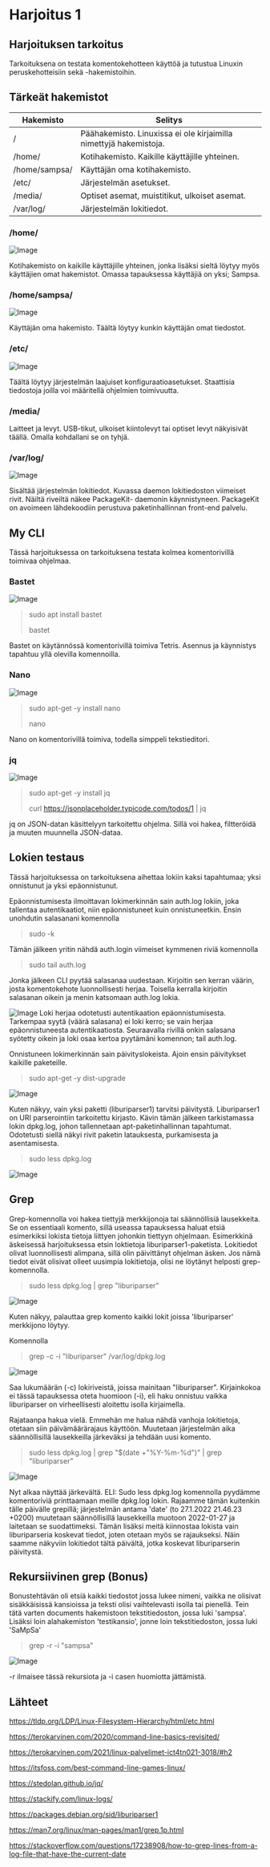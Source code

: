 # Harjoitus 1

## Harjoituksen tarkoitus

Tarkoituksena on testata komentokehotteen käyttöä ja tutustua Linuxin peruskehotteisiin sekä -hakemistoihin.

## Tärkeät hakemistot

| Hakemisto  |Selitys   |
|---|---|
| /  | Päähakemisto. Linuxissa ei ole kirjaimilla nimettyjä hakemistoja. |
| /home/ | Kotihakemisto. Kaikille käyttäjille yhteinen.  |
| /home/sampsa/  | Käyttäjän oma kotihakemisto.  |
| /etc/  | Järjestelmän asetukset.  |
| /media/  | Optiset asemat, muistitikut, ulkoiset asemat.  |
| /var/log/  | Järjestelmän lokitiedot.  |

### /home/
![Image](/directories/home.png "home")

Kotihakemisto on kaikille käyttäjille yhteinen, jonka lisäksi sieltä löytyy myös käyttäjien omat hakemistot. Omassa tapauksessa käyttäjiä on yksi; Sampsa.

### /home/sampsa/
![Image](/directories/homesampsa.png "homesampsa")

Käyttäjän oma hakemisto. Täältä löytyy kunkin käyttäjän omat tiedostot.

### /etc/
![Image](/directories/etc.png "etc")

Täältä löytyy järjestelmän laajuiset konfiguraatioasetukset. Staattisia tiedostoja joilla voi määritellä ohjelmien toimivuutta. 

### /media/

Laitteet ja levyt. USB-tikut, ulkoiset kiintolevyt tai optiset levyt näkyisivät täällä. Omalla kohdallani se on tyhjä.

### /var/log/
![Image](/directories/daemonlog.png "daemonlog")

Sisältää järjestelmän lokitiedot. Kuvassa daemon lokitiedoston viimeiset rivit. Näiltä riveiltä näkee PackageKit- daemonin käynnistyneen. PackageKit on avoimeen lähdekoodiin perustuva paketinhallinnan front-end palvelu.

## My CLI

Tässä harjoituksessa on tarkoituksena testata kolmea komentorivillä toimivaa ohjelmaa. 

### Bastet
![Image](/CLI/bastet.png "bastet")

>sudo apt install bastet
>
>bastet


Bastet on käytännössä komentorivillä toimiva Tetris. Asennus ja käynnistys tapahtuu yllä olevilla komennoilla.

### Nano
![Image](/CLI/nano.png "nano")

>sudo apt-get -y install nano
>
>nano

Nano on komentorivillä toimiva, todella simppeli tekstieditori. 

### jq
![Image](/CLI/jqtest.png "jqtest")
>sudo apt-get -y install jq
>
>curl https://jsonplaceholder.typicode.com/todos/1 | jq

jq on JSON-datan käsittelyyn tarkoitettu ohjelma. Sillä voi hakea, filtteröidä ja muuten muunnella JSON-dataa.  

## Lokien testaus
Tässä harjoituksessa on tarkoituksena aihettaa lokiin kaksi tapahtumaa; yksi onnistunut ja yksi epäonnistunut.

Epäonnistumisesta ilmoittavan lokimerkinnän sain auth.log lokiin, joka tallentaa autentikaatiot, niin epäonnistuneet kuin onnistuneetkin. Ensin unohdutin salasanani komennolla
>sudo -k

Tämän jälkeen yritin nähdä auth.login viimeiset kymmenen riviä komennolla
>sudo tail auth.log

Jonka jälkeen CLI pyytää salasanaa uudestaan. Kirjoitin sen kerran väärin, josta komentokehote luonnollisesti herjaa. Toisella kerralla kirjoitin salasanan oikein ja menin katsomaan auth.log lokia. 

![Image](/CLI/userlog.png "userlog")
Loki herjaa odotetusti autentikaation epäonnistumisesta. Tarkempaa syytä (väärä salasana) ei loki kerro; se vain herjaa epäonnistuneesta autentikaatiosta. Seuraavalla rivillä onkin salasana syötetty oikein ja loki osaa kertoa pyytämäni komennon; tail auth.log.

Onnistuneen lokimerkinnän sain päivityslokeista. Ajoin ensin päivitykset kaikille paketeille.
>sudo apt-get -y dist-upgrade

![Image](/CLI/distupgrade.png "distupgrade")

Kuten näkyy, vain yksi paketti (liburiparser1) tarvitsi päivitystä. Liburiparser1 on URI parserointiin tarkoitettu kirjasto. Kävin tämän jälkeen tarkistamassa lokin dpkg.log, johon tallennetaan apt-paketinhallinnan tapahtumat. Odotetusti siellä näkyi rivit paketin latauksesta, purkamisesta ja asentamisesta.
>sudo less dpkg.log

![Image](/CLI/dpkg.png "dpkg")
## Grep
Grep-komennolla voi hakea tiettyjä merkkijonoja tai säännöllisiä lausekkeita. Se on essentiaali komento, sillä useassa tapauksessa haluat etsiä esimerkiksi lokista tietoja liittyen johonkin tiettyyn ohjelmaan. Esimerkkinä äskeisessä harjoituksessa etsin loktietoja liburiparser1-paketista. Lokitiedot olivat luonnollisesti alimpana, sillä olin päivittänyt ohjelman äsken. Jos nämä tiedot eivät olisivat olleet uusimpia lokitietoja, olisi ne löytänyt helposti grep-komennolla.
>sudo less dpkg.log | grep "liburiparser"

![Image](/CLI/grepliburi.png "grepliburi")

Kuten näkyy, palauttaa grep komento kaikki lokit joissa 'liburiparser' merkkijono löytyy. 

Komennolla
>grep -c -i "liburiparser" /var/log/dpkg.log

![Image](/CLI/grepliburici.png "grepliburi")

Saa lukumäärän (-c) lokiriveistä, joissa mainitaan "liburiparser". Kirjainkokoa ei tässä tapauksessa oteta huomioon (-i), eli haku onnistuu vaikka liburiparser on virheellisesti aloitettu isolla kirjaimella. 

Rajataanpa hakua vielä. Emmehän me halua nähdä vanhoja lokitietoja, otetaan siin päivämäärärajaus käyttöön. Muutetaan järjestelmän aika säännöllisillä lausekkeilla järkeväksi ja tehdään uusi komento.
>sudo less dpkg.log | grep "$(date +"%Y-%m-%d")" | grep "liburiparser"

![Image](/CLI/grepdate.png "grepdate")

Nyt alkaa näyttää järkevältä. ELI: Sudo less dpkg.log komennolla pyydämme komentoriviä printtaamaan meille dpkg.log lokin. Rajaamme tämän kuitenkin tälle päivälle grepillä; järjestelmän antama 'date' (to 27.1.2022 21.46.23 +0200) muutetaan säännöllisillä lausekkeilla muotoon 2022-01-27 ja laitetaan se suodattimeksi. Tämän lisäksi meitä kiinnostaa lokista vain liburiparseria koskevat tiedot, joten otetaan myös se rajaukseksi. Näin saamme näkyviin lokitiedot tältä päivältä, jotka koskevat liburiparserin päivitystä.

## Rekursiivinen grep (Bonus)
Bonustehtävän oli etsiä kaikki tiedostot jossa lukee nimeni, vaikka ne olisivat sisäkkäisissä kansioissa ja teksti olisi vaihtelevasti isolla tai pienellä. Tein tätä varten documents hakemistoon tekstitiedoston, jossa luki 'sampsa'. Lisäksi loin alahakemiston 'testikansio', jonne loin tekstitiedoston, jossa luki 'SaMpSa'

>grep -r -i "sampsa"

![Image](/CLI/rekursio.png "rekursio")

-r ilmaisee tässä rekursiota ja -i casen huomiotta jättämistä.


## Lähteet
https://tldp.org/LDP/Linux-Filesystem-Hierarchy/html/etc.html

https://terokarvinen.com/2020/command-line-basics-revisited/

https://terokarvinen.com/2021/linux-palvelimet-ict4tn021-3018/#h2

https://itsfoss.com/best-command-line-games-linux/

https://stedolan.github.io/jq/

https://stackify.com/linux-logs/

https://packages.debian.org/sid/liburiparser1

https://man7.org/linux/man-pages/man1/grep.1p.html

https://stackoverflow.com/questions/17238908/how-to-grep-lines-from-a-log-file-that-have-the-current-date